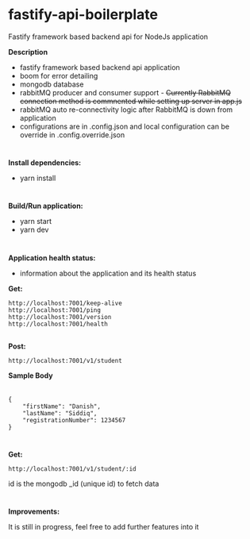 # fastify-api-boilerplate
Fastify framework based backend api for NodeJs application

**Description**
* fastify framework based backend api application
* boom for error detailing
* mongodb database
* rabbitMQ producer and consumer support - ~~Currently RabbitMQ connection method is commnented while setting up server in app.js~~
* rabbitMQ auto re-connectivity logic after RabbitMQ is down from application
* configurations are in .config.json and local configuration can be override in .config.override.json

#
**Install dependencies:**
* yarn install

#
**Build/Run application:**
* yarn start
* yarn dev

#
**Application health status:**
* information about the application and its health status

**Get:**
```
http://localhost:7001/keep-alive
http://localhost:7001/ping
http://localhost:7001/version
http://localhost:7001/health
```

##
**Post:**
```
http://localhost:7001/v1/student
```
**Sample Body**
######
```
{
	"firstName": "Danish",
	"lastName": "Siddiq",
	"registrationNumber": 1234567
}
```

#

**Get:**
```
http://localhost:7001/v1/student/:id
```

id is the mongodb _id (unique id) to fetch data
#


**Improvements:**

It is still in progress, feel free to add further features into it

